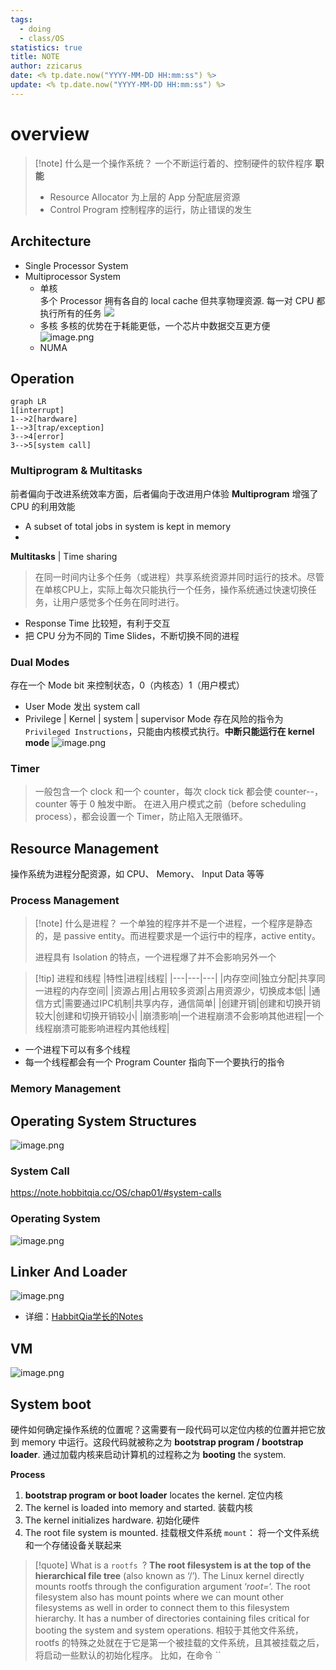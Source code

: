 ```yaml
---
tags:
  - doing
  - class/OS
statistics: true
title: NOTE
author: zzicarus
date: <% tp.date.now("YYYY-MM-DD HH:mm:ss") %>
update: <% tp.date.now("YYYY-MM-DD HH:mm:ss") %>
---
```

# overview
>[!note] 什么是一个操作系统？
>一个不断运行着的、控制硬件的软件程序
>**职能**
>- Resource Allocator
>为上层的 App 分配底层资源
>- Control Program
>控制程序的运行，防止错误的发生
>
## Architecture
- Single Processor System
- Multiprocessor System
	- 单核  
	  多个 Processor 拥有各自的 local cache 但共享物理资源. 每一对 CPU 都执行所有的任务
	  ![](https://zzh-pic-for-self.oss-cn-hangzhou.aliyuncs.com/img/202409181433920.png)
	- 多核
	  多核的优势在于耗能更低，一个芯片中数据交互更方便
	  ![image.png](https://zzh-pic-for-self.oss-cn-hangzhou.aliyuncs.com/img/202409181458604.png)
	- NUMA

## Operation
```mermaid
graph LR
1[interrupt]
1-->2[hardware]
1-->3[trap/exception]
3-->4[error]
3-->5[system call]
```
### Multiprogram & Multitasks
前者偏向于改进系统效率方面，后者偏向于改进用户体验
**Multiprogram** 增强了 CPU 的利用效能
- A subset of total jobs in system is kept in memory
- 

**Multitasks** | Time sharing
>在同一时间内让多个任务（或进程）共享系统资源并同时运行的技术。尽管在单核CPU上，实际上每次只能执行一个任务，操作系统通过快速切换任务，让用户感觉多个任务在同时进行。
- Response Time 比较短，有利于交互
- 把 CPU 分为不同的 Time Slides，不断切换不同的进程
### Dual Modes
存在一个 Mode bit 来控制状态，0（内核态）1（用户模式）
- User Mode 发出 system call
- Privilege | Kernel | system | supervisor Mode
存在风险的指令为 `Privileged Instructions`，只能由内核模式执行。**中断只能运行在 kernel mode** 
![image.png](https://zzh-pic-for-self.oss-cn-hangzhou.aliyuncs.com/img/202409181501574.png)

### Timer
> 一般包含一个 clock 和一个 counter，每次 clock tick 都会使 counter--，counter 等于 0 触发中断。
> 在进入用户模式之前（before scheduling process），都会设置一个 Timer，防止陷入无限循环。

## Resource Management
操作系统为进程分配资源，如 CPU、 Memory、 Input Data 等等
### Process Management
>[!note] 什么是进程？
>一个单独的程序并不是一个进程，一个程序是静态的，是 passive entity。而进程要求是一个运行中的程序，active entity。
>
>进程具有 Isolation 的特点，一个进程爆了并不会影响另外一个

>[!tip] 进程和线程
>|特性|进程|线程|
>|---|---|---|
>|内存空间|独立分配|共享同一进程的内存空间|
>|资源占用|占用较多资源|占用资源少，切换成本低|
>|通信方式|需要通过IPC机制|共享内存，通信简单|
>|创建开销|创建和切换开销较大|创建和切换开销较小|
>|崩溃影响|一个进程崩溃不会影响其他进程|一个线程崩溃可能影响进程内其他线程|

- 一个进程下可以有多个线程
- 每一个线程都会有一个 Program Counter 指向下一个要执行的指令
### Memory Management

## Operating System Structures
![image.png](https://zzh-pic-for-self.oss-cn-hangzhou.aliyuncs.com/img/202409191453374.png)
### System Call

https://note.hobbitqia.cc/OS/chap01/#system-calls
### Operating System
![image.png](http://zzh-pic-for-self.oss-cn-hangzhou.aliyuncs.com/img/202409251424254.png)

## Linker And Loader
![image.png](http://zzh-pic-for-self.oss-cn-hangzhou.aliyuncs.com/img/202409251715414.png)
- 详细：[HabbitQia学长的Notes](https://note.hobbitqia.cc/OS/chap01/#running-a-binary-dynamically-linked)
## VM
![image.png](https://zzh-pic-for-self.oss-cn-hangzhou.aliyuncs.com/img/202409251451984.png)
## System boot
硬件如何确定操作系统的位置呢？这需要有一段代码可以定位内核的位置并把它放到 memory 中运行。这段代码就被称之为 **bootstrap program / bootstrap loader**. 通过加载内核来启动计算机的过程称之为 **booting** the system.

**Process**
1. **bootstrap program or boot loader** locates the kernel. 定位内核
2. The kernel is loaded into memory and started. 装载内核
3. The kernel initializes hardware. 初始化硬件
4. The root file system is mounted. 挂载根文件系统
`mount`： 将一个文件系统和一个存储设备关联起来
>[!quote] What is a `rootfs `?
>**The root filesystem is at the top of the hierarchical file tree** (also known as ‘/’). The Linux kernel directly mounts rootfs through the configuration argument ‘_root=_‘. The root filesystem also has mount points where we can mount other filesystems as well in order to connect them to this filesystem hierarchy. It has a number of directories containing files critical for booting the system and system operations.
>相较于其他文件系统，rootfs 的特殊之处就在于它是第一个被挂载的文件系统，且其被挂载之后，将启动一些默认的初始化程序。
>比如，在命令 ``

